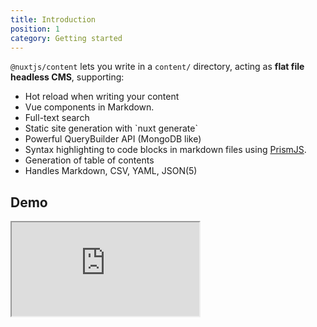 ```yaml
---
title: Introduction
position: 1
category: Getting started
---
```


`@nuxtjs/content` lets you write in a `content/` directory, acting as **flat file headless CMS**, supporting:

<ul class="mt-4 list-none">
  <li class="mt-3 flex"><icon-check></icon-check> Hot reload when writing your content</li>
  <li class="mt-3 flex"><icon-check></icon-check> Vue components in Markdown.</li>
  <li class="mt-3 flex"><icon-check></icon-check> Full-text search</li>
  <li class="mt-3 flex"><icon-check></icon-check> Static site generation with `nuxt generate`</li>
  <li class="mt-3 flex"><icon-check></icon-check> Powerful QueryBuilder API (MongoDB like)</li>
  <li class="mt-3 flex"><icon-check></icon-check> Syntax highlighting to code blocks in markdown files using <a href="https://prismjs.com" target="_blank" rel="noopener noreferrer" class="ml-1">PrismJS</a>.</li>
  <li class="mt-3 flex"><icon-check></icon-check> Generation of table of contents</li>
  <li class="mt-3 flex"><icon-check></icon-check> Handles Markdown, CSV, YAML, JSON(5)</li>
</ul>

## Demo

<iframe src="https://codesandbox.io/embed/nuxt-content-l164h?hidenavigation=1&theme=dark"></iframe>
